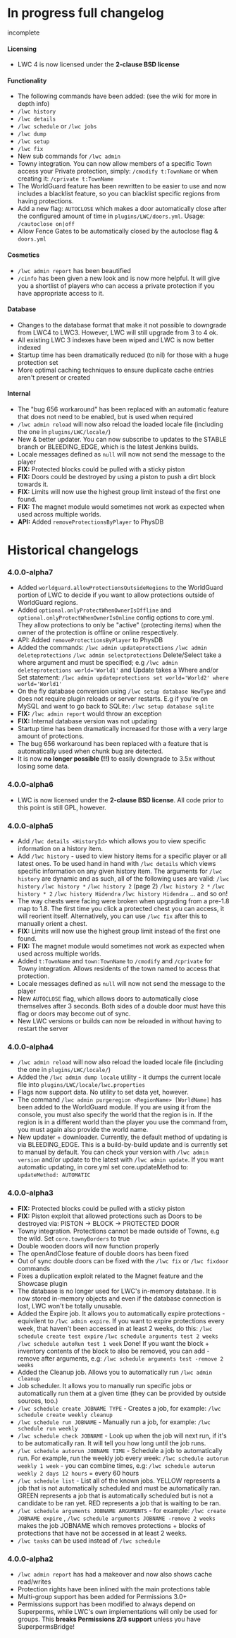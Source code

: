 # In progress full changelog
incomplete

#### Licensing
* LWC 4 is now licensed under the **2-clause BSD license**

#### Functionality
* The following commands have been added: (see the wiki for more in depth info)
 * `/lwc history`
 * `/lwc details`
 * `/lwc schedule` or `/lwc jobs`
 * `/lwc dump`
 * `/lwc setup`
 * `/lwc fix`
 * New sub commands for `/lwc admin`
* Towny integration. You can now allow members of a specific Town access your Private protection, simply: `/cmodify t:TownName` or when creating it: `/cprivate t:TownName`
* The WorldGuard feature has been rewritten to be easier to use and now includes a blacklist feature, so you can blacklist specific regions from having protections.
* Add a new flag: `AUTOCLOSE` which makes a door automatically close after the configured amount of time in `plugins/LWC/doors.yml`. Usage: `/cautoclose on|off`
* Allow Fence Gates to be automatically closed by the autoclose flag & `doors.yml`

#### Cosmetics
* `/lwc admin report` has been beautified
* `/cinfo` has been given a new look and is now more helpful. It will give you a shortlist of players who can access a private protection if you have appropriate access to it.

#### Database
* Changes to the database format that make it not possible to downgrade from LWC4 to LWC3. However, LWC will still upgrade from 3 to 4 ok.
* All existing LWC 3 indexes have been wiped and LWC is now better indexed
* Startup time has been dramatically reduced (to nil) for those with a huge protection set
* More optimal caching techniques to ensure duplicate cache entries aren't present or created

#### Internal
* The "bug 656 workaround" has been replaced with an automatic feature that does not need to be enabled, but is used when required
* `/lwc admin reload` will now also reload the loaded locale file (including the one in `plugins/LWC/locale/`)
* New & better updater. You can now subscribe to updates to the STABLE branch or BLEEDING_EDGE, which is the latest Jenkins builds.
* Locale messages defined as `null` will now not send the message to the player
* **FIX:** Protected blocks could be pulled with a sticky piston
* **FIX:** Doors could be destroyed by using a piston to push a dirt block towards it.
* **FIX:** Limits will now use the highest group limit instead of the first one found.
* **FIX:** The magnet module would sometimes not work as expected when used across multiple worlds.
* **API:** Added `removeProtectionsByPlayer` to PhysDB

# Historical changelogs

### 4.0.0-alpha7
* Added `worldguard.allowProtectionsOutsideRegions` to the WorldGuard portion of LWC to decide if you want to allow protections outside of WorldGuard regions.
* Added `optional.onlyProtectWhenOwnerIsOffline` and `optional.onlyProtectWhenOwnerIsOnline` config options to core.yml. They allow protections to only be "active" (protecting items) when the owner of the protection is offline or online respectively.
* API: Added `removeProtectionsByPlayer` to PhysDB
* Added the commands: `/lwc admin updateprotections` `/lwc admin deleteprotections` `/lwc admin selectprotections` Delete/Select take a where argument and must be specified; e.g `/lwc admin deleteprotections world='World1'` and Update takes a Where and/or Set statement: `/lwc admin updateprotections set world='World2' where world='World1'`
* On the fly database conversion using `/lwc setup database NewType` and does not require plugin reloads or server restarts. E.g if you're on MySQL and want to go back to SQLite: `/lwc setup database sqlite`
* **FIX:** `/lwc admin report` would throw an exception
* **FIX:** Internal database version was not updating
* Startup time has been dramatically increased for those with a very large amount of protections.
* The bug 656 workaround has been replaced with a feature that is automatically used when chunk bug are detected.
* It is now **no longer possible (!!)** to easily downgrade to 3.5x without losing some data.

### 4.0.0-alpha6
* LWC is now licensed under the **2-clause BSD license**. All code prior to this point is still GPL, however.

### 4.0.0-alpha5
* Add `/lwc details <HistoryId>` which allows you to view specific information on a history item.
* Add `/lwc history` - used to view history items for a specific player or all latest ones. To be used hand in hand with `/lwc details` which views specific information on any given history item. The arguments for `/lwc history` are dynamic and as such, all of the following uses are valid: `/lwc history` `/lwc history *` `/lwc history 2` (page 2) `/lwc history 2 *` `/lwc history * 2` `/lwc history Hidendra` `/lwc history Hidendra`  ... and so on!
* The way chests were facing were broken when upgrading from a pre-1.8 map to 1.8. The first time you click a protected chest you can access, it will reorient itself. Alternatively, you can use `/lwc fix` after this to manually orient a chest.
* **FIX:** Limits will now use the highest group limit instead of the first one found.
* **FIX:** The magnet module would sometimes not work as expected when used across multiple worlds.
* Added `t:TownName` and `town:TownName` to `/cmodify` and `/cprivate` for Towny integration. Allows residents of the town named to access that protection.
* Locale messages defined as `null` will now not send the message to the player
* New `AUTOCLOSE` flag, which allows doors to automatically close themselves after 3 seconds. Both sides of a double door must have this flag or doors may become out of sync.
* New LWC versions or builds can now be reloaded in without having to restart the server

### 4.0.0-alpha4
* `/lwc admin reload` will now also reload the loaded locale file (including the one in `plugins/LWC/locale/`)
* Added the `/lwc admin dump locale` utility - it dumps the current locale file into `plugins/LWC/locale/lwc.properties`
* Flags now support data. No utility to set data yet, however.
* The command `/lwc admin purgeregion <RegionName> [WorldName]` has been added to the WorldGuard module. If you are using it from the console, you must also specify the world that the region is in. If the region is in a different world than the player you use the command from, you must again also provide the world name.
* New updater + downloader. Currently, the default method of updating is via BLEEDING_EDGE. This is a build-by-build update and is currently set to manual by default. You can check your version with `/lwc admin version` and/or update to the latest with `/lwc admin update`. If you want automatic updating, in core.yml set core.updateMethod to: `updateMethod: AUTOMATIC`

### 4.0.0-alpha3
* **FIX:** Protected blocks could be pulled with a sticky piston
* **FIX:** Piston exploit that allowed protections such as Doors to be destroyed via:  PISTON -> BLOCK -> PROTECTED DOOR
* Towny integration. Protections cannot be made outside of Towns, e.g the wild. Set `core.townyBorders` to true
* Double wooden doors will now function properly
* The openAndClose feature of double doors has been fixed
* Out of sync double doors can be fixed with the `/lwc fix` or `/lwc fixdoor` commands
* Fixes a duplication exploit related to the Magnet feature and the Showcase plugin
* The database is no longer used for LWC's in-memory database. It is now stored in-memory objects and even if the database connection is lost, LWC won't be totally unusable.
* Added the Expire job. It allows you to automatically expire protections - equivilent to `/lwc admin expire`. If you want to expire protections every week, that haven't been accessed in at least 2 weeks, do this: `/lwc schedule create test expire` `/lwc schedule arguments test 2 weeks` `/lwc schedule autoRun test 1 week`  Done! If you want the block + inventory contents of the block to also be removed, you can add -remove after arguments, e.g: `/lwc schedule arguments test -remove 2 weeks`
* Added the Cleanup job. Allows you to automatically run `/lwc admin cleanup`
* Job scheduler. It allows you to manually run specific jobs or automatically run them at a given time (they can be provided by outside sources, too.)
* `/lwc schedule create JOBNAME TYPE` - Creates a job, for example: `/lwc schedule create weekly cleanup`
* `/lwc schedule run JOBNAME` - Manually run a job, for example: `/lwc schedule run weekly`
* `/lwc schedule check JOBNAME` - Look up when the job will next run, if it's to be automatically ran. It will tell you how long until the job runs.
* `/lwc schedule autorun JOBNAME TIME` - Schedule a job to automatically run. For example, run the weekly job every week: `/lwc schedule autorun weekly 1 week` - you can combine times, e.g: `/lwc schedule autorun weekly 2 days 12 hours` = every 60 hours
* `/lwc schedule list` - List all of the known jobs. YELLOW represents a job that is not automatically scheduled and must be automatically ran. GREEN represents a job that is automatically scheduled but is not a candidate to be ran yet. RED represents a job that is waiting to be ran.
* `/lwc schedule arguments JOBNAME ARGUMENTS` - for example: `/lwc create JOBNAME expire` , `/lwc schedule arguments JOBNAME -remove 2 weeks` makes the job JOBNAME which removes protections + blocks of protections that have not be accessed in at least 2 weeks.
* `/lwc tasks` can be used instead of `/lwc schedule`

### 4.0.0-alpha2
* `/lwc admin report` has had a makeover and now also shows cache read/writes
* Protection rights have been inlined with the main protections table
* Multi-group support has been added for Permissions 3.0+
* Permissions support has been modified to always depend on Superperms, while LWC's own implementations will only be used for groups. This **breaks Permissions 2/3 support** unless you have SuperpermsBridge!